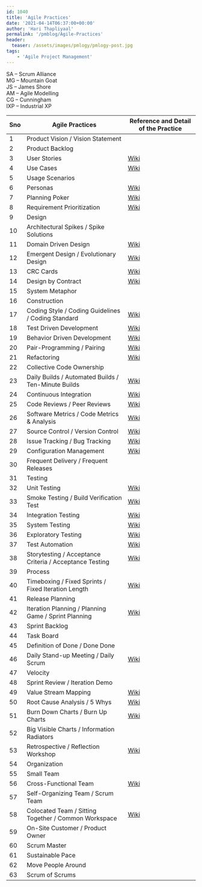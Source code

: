 ```yaml
---
id: 1040   
title: 'Agile Practices'
date: '2021-04-14T06:37:00+00:00'
author: 'Hari Thapliyaal'
permalink: '/pmblog/Agile-Practices'
header:
  teaser: /assets/images/pmlogy/pmlogy-post.jpg
tags:
    - 'Agile Project Management'
---
```


SA – Scrum Alliance  
MG – Mountain Goat  
JS – James Shore  
AM – Agile Modelling  
CG – Cunningham  
IXP – Industrial XP

| Sno | Agile Practices | Reference and Detail of the Practice |
|---|---|---|
| 1 | Product Vision / Vision Statement |  | [SA](https://www.scrumalliance.org/articles/115-the-product-vision) |  |  |  | [JS](https://jamesshore.com/Agile-Book/vision.html) |  |  |
| 2 | Product Backlog |  | [SA](https://www.scrumalliance.org/articles/87-writing-the-product-backlog-just-enough-and-just-in-time) | [MG](https://www.mountaingoatsoftware.com/product-backlog) |  |  |  |  |  |
| 3 | User Stories | [Wiki](https://en.wikipedia.org/wiki/User_story) | [SA](https://www.scrumalliance.org/articles/89-focus-on-value) |  | [CG](https://c2.com/cgi/wiki?UserStory) | [AM](https://www.agilemodeling.com/artifacts/userStory.htm) |  | [XP](https://www.extremeprogramming.org/rules/userstories.html) |  |
| 4 | Use Cases | [Wiki](https://en.wikipedia.org/wiki/Use_Case) |  |  | [CG](https://c2.com/cgi/wiki?UserStory) | [AM](https://www.agilemodeling.com/artifacts/useCaseDiagram.htm) |  | [XP](https://www.extremeprogramming.org/rules/userstories.html) |  |
| 5 | Usage Scenarios |  |  |  |  | [AM](https://www.agilemodeling.com/artifacts/usageScenario.htm) |  |  |  |
| 6 | Personas | [Wiki](https://en.wikipedia.org/wiki/Personas) |  |  |  | [AM](https://www.agilemodeling.com/artifacts/personas.htm) |  |  |  |
| 7 | Planning Poker | [Wiki](https://en.wikipedia.org/wiki/Planning_poker) |  |  |  |  |  |  |  |
| 8 | Requirement Prioritization | [Wiki](https://en.wikipedia.org/wiki/Requirement_prioritization) |  |  |  | [AM](https://www.agilemodeling.com/essays/prioritizedRequirements.htm) |  |  |  |
| 9 | Design |  |  |  |  |  |  |  |  |
| 10 | Architectural Spikes / Spike Solutions |  |  |  | [CG](https://c2.com/cgi/wiki?ArchitecturalSpike) |  |  | [XP](https://www.extremeprogramming.org/rules/spike.html) |  |
| 11 | Domain Driven Design | [Wiki](https://en.wikipedia.org/wiki/Domain_driven_design) |  |  |  |  |  |  | [IXP](https://industrialxp.org/domainDrivenDesign.html) |
| 12 | Emergent Design / Evolutionary Design | [Wiki](https://en.wikipedia.org/wiki/Emergent_Design) |  |  | [CG](https://c2.com/cgi/wiki?EmergentDesign) |  |  |  | [IXP](https://industrialxp.org/evolutionaryDesign.html) |
| 13 | CRC Cards | [Wiki](https://en.wikipedia.org/wiki/Class-Responsibility-Collaboration_card) |  |  |  | [AM](https://www.agilemodeling.com/artifacts/crcModel.htm) |  | [XP](https://www.extremeprogramming.org/rules/crccards.html) |  |
| 14 | Design by Contract | [Wiki](https://en.wikipedia.org/wiki/Design_by_Contract) |  |  |  |  |  |  |  |
| 15 | System Metaphor |  |  |  |  |  |  | [XP](https://www.extremeprogramming.org/rules/metaphor.html) |  |
| 16 | Construction |  |  |  |  |  |  |  |  |
| 17 | Coding Style / Coding Guidelines / Coding Standard | [Wiki](https://en.wikipedia.org/wiki/Coding_style) |  |  |  |  | [JS](https://jamesshore.com/Agile-Book/coding_standards.html) |  | [IXP](https://industrialxp.org/codingStandard.html) |
| 18 | Test Driven Development | [Wiki](https://en.wikipedia.org/wiki/Test-driven_development) |  |  | [CG](https://c2.com/cgi/wiki?TestDrivenDevelopment) |  |  | [XP](https://www.extremeprogramming.org/rules/testfirst.html) |  |
| 19 | Behavior Driven Development | [Wiki](https://en.wikipedia.org/wiki/Behavior_Driven_Development) |  |  |  |  |  |  |  |
| 20 | Pair-Programming / Pairing | [Wiki](https://en.wikipedia.org/wiki/Pair_programming) |  |  | [CG](https://c2.com/cgi/wiki?PairProgramming) |  | [JS](https://jamesshore.com/Agile-Book/pair_programming.html) | [XP](https://www.extremeprogramming.org/rules/pair.html) | [IXP](https://industrialxp.org/pairing.html) |
| 21 | Refactoring | [Wiki](https://en.wikipedia.org/wiki/Code_refactoring) |  |  | [CG](https://c2.com/cgi/wiki?RefactorMercilessly) |  |  | [XP](https://www.extremeprogramming.org/rules/refactor.html) | [IXP](https://industrialxp.org/refactoring.html) |
| 22 | Collective Code Ownership |  |  |  | [CG](https://c2.com/cgi/wiki?CollectiveCodeOwnership) |  | [JS](https://jamesshore.com/Agile-Book/collective_code_ownership.html) | [XP](https://www.extremeprogramming.org/rules/collective.html) | [IXP](https://industrialxp.org/collectiveOwnership.html) |
| 23 | Daily Builds / Automated Builds / Ten-Minute Builds | [Wiki](https://en.wikipedia.org/wiki/Daily_build) |  |  |  |  | [JS](https://jamesshore.com/Agile-Book/ten_minute_build.html) |  |  |
| 24 | Continuous Integration | [Wiki](https://en.wikipedia.org/wiki/Continuous_Integration) |  |  | [CG](https://c2.com/cgi/wiki?ContinuousIntegration) |  | [JS](https://jamesshore.com/Agile-Book/continuous_integration.html) | [XP](https://www.extremeprogramming.org/rules/integrateoften.html) | [IXP](https://industrialxp.org/continuousIntegration.html) |
| 25 | Code Reviews / Peer Reviews | [Wiki](https://en.wikipedia.org/wiki/Code_review) |  |  |  |  |  |  |  |
| 26 | Software Metrics / Code Metrics &amp; Analysis | [Wiki](https://en.wikipedia.org/wiki/Software_metrics) |  |  |  |  |  |  |  |
| 27 | Source Control / Version Control | [Wiki](https://en.wikipedia.org/wiki/Revision_control) |  |  |  |  | [JS](https://jamesshore.com/Agile-Book/version_control.html) |  |  |
| 28 | Issue Tracking / Bug Tracking | [Wiki](https://en.wikipedia.org/wiki/Issue_tracking_system) |  |  |  |  |  |  |  |
| 29 | Configuration Management | [Wiki](https://en.wikipedia.org/wiki/Configuration_management) |  |  |  |  |  |  |  |
| 30 | Frequent Delivery / Frequent Releases |  |  |  | [CG](https://c2.com/cgi/wiki?FrequentReleases) |  |  | [XP](https://www.extremeprogramming.org/rules/releaseoften.html) | [IXP](https://industrialxp.org/frequentReleases.html) |
| 31 | Testing |  |  |  |  |  |  |  |  |
| 32 | Unit Testing | [Wiki](https://en.wikipedia.org/wiki/Unit_testing) |  |  |  |  |  | [XP](https://www.extremeprogramming.org/rules/unittests.html) |  |
| 33 | Smoke Testing / Build Verification Test | [Wiki](https://en.wikipedia.org/wiki/Smoke_testing) |  |  |  |  |  |  |  |
| 34 | Integration Testing | [Wiki](https://en.wikipedia.org/wiki/Integration_testing) |  |  |  |  |  |  |  |
| 35 | System Testing | [Wiki](https://en.wikipedia.org/wiki/System_testing) |  |  |  |  |  |  |  |
| 36 | Exploratory Testing | [Wiki](https://en.wikipedia.org/wiki/Exploratory_testing) |  |  |  |  |  |  |  |
| 37 | Test Automation | [Wiki](https://en.wikipedia.org/wiki/Test_automation) | [SA](https://www.scrumalliance.org/articles/86-reducing-the-test-automation-deficit) |  |  |  |  |  |  |
| 38 | Storytesting / Acceptance Criteria / Acceptance Testing | [Wiki](https://en.wikipedia.org/wiki/Acceptance_testing) |  |  | [CG](https://c2.com/cgi/wiki?AcceptanceTestExamples) | [AM](https://www.agilemodeling.com/artifacts/acceptanceTests.htm) |  | [XP](https://www.extremeprogramming.org/rules/functionaltests.html) | [IXP](https://industrialxp.org/storytesting.html) |
| 39 | Process |  |  |  |  |  |  |  |  |
| 40 | Timeboxing / Fixed Sprints / Fixed Iteration Length | [Wiki](https://en.wikipedia.org/wiki/Time_boxing) |  |  |  |  |  | [XP](https://www.extremeprogramming.org/rules/iterative.html) |  |
| 41 | Release Planning |  |  |  | [CG](https://c2.com/cgi/wiki?ReleasePlanning) |  | [JS](https://jamesshore.com/Agile-Book/release_planning.html) | [XP](https://www.extremeprogramming.org/rules/planninggame.html) |  |
| 42 | Iteration Planning / Planning Game / Sprint Planning | [Wiki](https://en.wikipedia.org/wiki/Extreme_Programming_Practices#Planning_game) | [SA](https://www.scrumalliance.org/articles/59-perfect-planning) | [MG](https://www.mountaingoatsoftware.com/sprint-planning-meeting) | [CG](https://c2.com/cgi/wiki?PlanningGame) |  | [JS](https://jamesshore.com/Agile-Book/the_planning_game.html) | [XP](https://www.extremeprogramming.org/rules/iterationplanning.html) | [IXP](https://industrialxp.org/planningGame.html) |
| 43 | Sprint Backlog |  | [SA](https://www.scrumalliance.org/articles/122--tips-for-creating-a-good-sprint-backlog) | [MG](https://www.mountaingoatsoftware.com/sprint-backlog) |  |  |  |  |  |
| 44 | Task Board |  | [SA](https://www.scrumalliance.org/articles/28-attractive-task-boards) | [MG](https://www.mountaingoatsoftware.com/task-boards) |  |  |  |  |  |
| 45 | Definition of Done / Done Done |  | [SA](https://www.scrumalliance.org/articles/106-definition-of-done-a-reference) |  |  |  | [JS](https://jamesshore.com/Agile-Book/done_done.html) |  |  |
| 46 | Daily Stand-up Meeting / Daily Scrum | [Wiki](https://en.wikipedia.org/wiki/Stand-up_meeting) | [SA](https://www.scrumalliance.org/articles/62-the-daily-meeting-trap-) | [MG](https://www.mountaingoatsoftware.com/daily-scrum) | [CG](https://c2.com/cgi-bin/wiki?StandUpMeeting) |  | [JS](https://jamesshore.com/Agile-Book/stand_up_meetings.html) | [XP](https://www.extremeprogramming.org/rules/standupmeeting.html) |  |
| 47 | Velocity |  |  |  |  |  |  | [XP](https://www.extremeprogramming.org/rules/velocity.html) |  |
| 48 | Sprint Review / Iteration Demo |  | [SA](https://www.scrumalliance.org/articles/48-successful-sprint-reviews) | [MG](https://www.mountaingoatsoftware.com/sprint-review-meeting) |  |  | [JS](https://jamesshore.com/Agile-Book/iteration_demo.html) |  |  |
| 49 | Value Stream Mapping | [Wiki](https://en.wikipedia.org/wiki/Value_Stream_Mapping) |  |  |  |  |  |  |  |
| 50 | Root Cause Analysis / 5 Whys | [Wiki](https://en.wikipedia.org/wiki/Root_cause_analysis) |  |  |  |  | [JS](https://jamesshore.com/Agile-Book/root_cause_analysis.html) |  |  |
| 51 | Burn Down Charts / Burn Up Charts | [Wiki](https://en.wikipedia.org/wiki/Burn_down_chart) | [SA](https://www.scrumalliance.org/articles/7-whats-your-sign) | [MG](https://www.mountaingoatsoftware.com/release-burndown) |  |  |  |  |  |
| 52 | Big Visible Charts / Information Radiators |  |  |  |  |  | [JS](https://jamesshore.com/Agile-Book/informative_workspace.html) |  |  |
| 53 | Retrospective / Reflection Workshop | [Wiki](https://en.wikipedia.org/wiki/Retrospective) | [SA](https://www.scrumalliance.org/articles/30-seven-ways-to-revitalize-your-sprint-retrospectives) |  |  |  | [JS](https://jamesshore.com/Agile-Book/retrospectives.html) |  | [IXP](https://industrialxp.org/retrospectives.html) |
| 54 | Organization |  |  |  |  |  |  |  |  |
| 55 | Small Team |  |  |  |  |  |  |  | [IXP](https://industrialxp.org/smallTeams.html) |
| 56 | Cross-Functional Team | [Wiki](https://en.wikipedia.org/wiki/Cross-functional_team) |  |  |  |  |  |  |  |
| 57 | Self-Organizing Team / Scrum Team |  |  | [MG](https://www.mountaingoatsoftware.com/scrum-team) |  |  |  |  |  |
| 58 | Colocated Team / Sitting Together / Common Workspace | [Wiki](https://en.wikipedia.org/wiki/Colocation_%28business%29) | [SA](https://www.scrumalliance.org/articles/64-be-there-or-be-square) |  | [CG](https://c2.com/cgi/wiki?CommonWorkspace) |  | [JS](https://jamesshore.com/Agile-Book/sit_together.html) |  | [IXP](https://industrialxp.org/sittingTogether.html) |
| 59 | On-Site Customer / Product Owner |  | [SA](https://www.scrumalliance.org/articles/44-being-an-effective-product-owner) | [MG](https://www.mountaingoatsoftware.com/product-owner) | [CG](https://c2.com/cgi/wiki?OnSiteCustomer) |  | [JS](https://jamesshore.com/Agile-Book/real_customer_involvement.html) |  |  |
| 60 | Scrum Master |  | [SA](https://www.scrumalliance.org/articles/36-leader-of-the-band) | [MG](https://www.mountaingoatsoftware.com/scrummaster) |  |  |  |  |  |
| 61 | Sustainable Pace |  |  |  |  |  |  |  | [IXP](https://industrialxp.org/sustainablePace.html) |
| 62 | Move People Around |  |  |  |  |  |  | [XP](https://www.extremeprogramming.org/rules/movepeople.html) |  |
| 63 | Scrum of Scrums |  | [SA](https://www.scrumalliance.org/articles/46-advice-on-conducting-the-scrum-of-scrums-meeting) |  |  |  |  |  |  |

